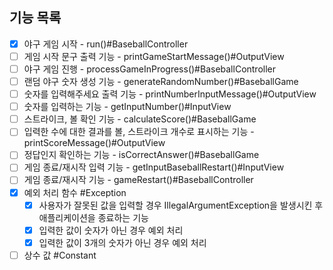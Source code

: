## 기능 목록

- [x] 야구 게임 시작 - run()#BaseballController
- [ ] 게임 시작 문구 출력 기능 - printGameStartMessage()#OutputView
- [ ] 야구 게임 진행 - processGameInProgress()#BaseballController
- [ ] 랜덤 야구 숫자 생성 기능 - generateRandomNumber()#BaseballGame
- [ ] 숫자를 입력해주세요 출력 기능 - printNumberInputMessage()#OutputView
- [ ] 숫자를 입력하는 기능 - getInputNumber()#InputView
- [ ] 스트라이크, 볼 확인 기능 - calculateScore()#BaseballGame
- [ ] 입력한 수에 대한 결과를 볼, 스트라이크 개수로 표시하는 기능 - printScoreMessage()#OutputView
- [ ] 정답인지 확인하는 기능 - isCorrectAnswer()#BaseballGame
- [ ] 게임 종료/재시작 입력 기능 - getInputBaseballRestart()#InputView
- [ ] 게임 종료/재시작 기능 - gameRestart()#BaseballController
- [x] 예외 처리 함수 #Exception
  - [x] 사용자가 잘못된 값을 입력할 경우 IllegalArgumentException을 발생시킨 후 애플리케이션을 종료하는 기능
  - [x] 입력한 값이 숫자가 아닌 경우 예외 처리
  - [x] 입력한 값이 3개의 숫자가 아닌 경우 예외 처리
- [ ] 상수 값 #Constant